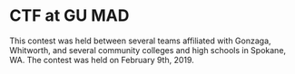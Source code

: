 # CTF at GU MAD

This contest was held between several teams affiliated with Gonzaga, Whitworth, and
several community colleges and high schools in Spokane, WA. The contest was held on
February 9th, 2019.
